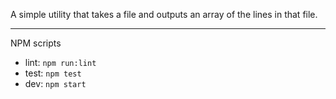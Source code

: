 A simple utility that takes a file and outputs an array of the lines in that file.

---

NPM scripts

- lint: `npm run:lint`
- test: `npm test`
- dev: `npm start`
